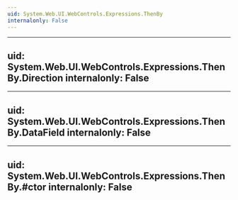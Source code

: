 ```yaml
---
uid: System.Web.UI.WebControls.Expressions.ThenBy
internalonly: False
---
```


---
uid: System.Web.UI.WebControls.Expressions.ThenBy.Direction
internalonly: False
---

---
uid: System.Web.UI.WebControls.Expressions.ThenBy.DataField
internalonly: False
---

---
uid: System.Web.UI.WebControls.Expressions.ThenBy.#ctor
internalonly: False
---
